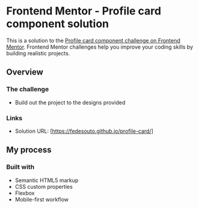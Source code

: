 # Frontend Mentor - Profile card component solution

This is a solution to the [Profile card component challenge on Frontend Mentor](https://www.frontendmentor.io/challenges/profile-card-component-cfArpWshJ). Frontend Mentor challenges help you improve your coding skills by building realistic projects. 

## Overview

### The challenge

- Build out the project to the designs provided


### Links

- Solution URL: [https://fedesouto.github.io/profile-card/]

## My process

### Built with

- Semantic HTML5 markup
- CSS custom properties
- Flexbox
- Mobile-first workflow
